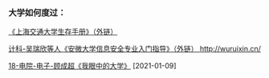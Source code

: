 ### 大学如何度过：

[《上海交通大学生存手册》（外链）](https://survivesjtu.gitbook.io/survivesjtumanual/xu/sheng-ming)

[计科-吴瑞欣等人《安微大学信息安全专业入门指导》（外链） ](https://first-book-2.gitbook.io/-1/)
http://wuruixin.cn/

[18-电院-电子-顾成超《我眼中的大学》](大学学习/大学如何度过/18-电子-顾成超.md) [2021-01-09]

